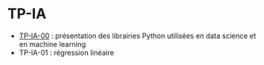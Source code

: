 # TP-IA

  - [TP-IA-00](https://github.com/be-next/TP-IA/blob/0023351891a977839607d34662cfda079ef012ab/TP_IA_00.ipynb) : présentation des librairies Python utilisées en data science et en machine learning
  - TP-IA-01 : régression linéaire
